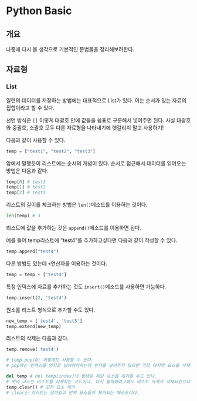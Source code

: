 # Python Basic


## 개요

나중에 다시 볼 생각으로 기본적인 문법들을 정리해보려한다.

## 자료형

### List

일련의 데이터를 저장하는 방법에는 대표적으로 List가 있다. 이는 순서가 있는 자료의 집합이라고 할 수 있다.

선언 방식은 `[]` 이렇게 대괄호 안에 값들을 쉼표로 구분해서 넣어주면 된다. 사실 대괄호와 중괄호, 소괄호 모두 다른 자료형을 나타내기에 헷갈리지 말고 사용하기!

다음과 같이 사용할 수 있다.

```python
temp = ["test1", "test2", "test3"]
```

앞에서 말했듯이 리스트에는 순서의 개념이 있다. 순서로 접근해서 데이터를 읽어오는 방법은 다음과 같다.

```python
temp[0] # test1
temp[1] # test2
temp[2] # test3
```

리스트의 길이를 체크하는 방법은 `len()`메소드를 이용하는 것이다.

```python
len(temp) # 3
```

리스트에 값을 추가하는 것은 `append()`메소드를 이용하면 된다.

예를 들어 temp리스트에 "test4"를 추가하고싶다면 다음과 같이 작성할 수 있다.

```python
temp.append("test4")
```

다른 방법도 있는데 `+`연산자를 이용하는 것이다.

```python
temp = temp + ['test4']
```

특정 인덱스에 자료를 추가하는 것도 `insert()`메소드를 사용하면 가능하다.

```python
temp.insert(2, 'test4')
```

원소를 리스트 형식으로 추가할 수도 있다.

```python
new_temp = ['test4', 'test5']
temp.extend(new_temp)
```

리스트의 삭제는 다음과 같다.

```python
temp.remove('test4')

# temp.pop(0) 이렇게도 사용할 수 있다.
# pop에는 인덱스를 인자로 넣어줘야하는데 인자를 넣어주지 않으면 가장 마지막 요소를 삭제하고 반환한다.

del temp # del temp[index]의 형태로 해당 요소를 제거할 수도 있다.
# 위의 코드는 리스트를 삭제하는 코드이다. 다시 출력하려고해도 리스트 자체가 삭제되었으니 에러를 반환한다.
temp.clear() # 모든 요소 제거
# clear는 리스트는 남아있고 안의 요소들이 제거되는 메소드이다.
```
